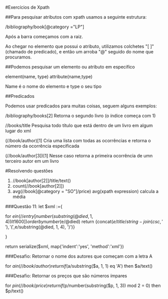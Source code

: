 #Exercícios de Xpath

##Para pesquisar atributos com xpath usamos a seguinte estrutura:

/bibliography/book[@category ="LP"]

Após a barra começamos com a raiz.

Ao chegar no elemento que possui o atributo, utilizamos
colchetes "[ ]"(chamado de predicado), e então um arroba "@" seguido do nome
que procuramos.

##Podemos pesquisar um elemento ou atributo em especifico

element(name, type)
attribute(name,type)

Name é o nome do elemento e type o seu tipo

##Predicados

Podemos usar predicados para muitas coisas, seguem alguns exemplos:

/bibliography/books[2]       Retorna o segundo livro (o índice começa com 1)

//books/title        Pesquisa todo título que está dentro de um livro em algum lugar do xml

(//book/author)[1]   Cria uma lista com todas as ocorrências e retorna o número da ocorrência especificada

(//book/author[3])[1]  Nesse caso retorna a primeira ocorrência de umn terceiro autor em um livro


#Resolvendo questões

1. //book[author[2]]/title/text()
2. count(//book[author[2]])
3. avg(//book[@category = "SO"]/price)      avg(xpath expression) calcula a média


###Questão 11:
let $xml :=<results>{

for $e in (//entry[number(substring(@died, 1, 4)) lt 1600])
order by number($e/@died)
return <dude>{concat($e/title/string-join(csc, ' '),' (' ,$e/substring(@died, 1, 4), ')')}</dude>

}</results>

return
serialize($xml, map{'indent':'yes', 'method':'xml'})

###Desafio: Retornar o nome dos autores que começam com a letra A

for $a in (//book/author)
return  if ($a/substring($a, 1, 1) eq 'A') then $a/text()

###Desafio: Retornar os preços que são números ímpares

for $p in (//book/price)
return  if ($p/number(substring($p, 1, 3)) mod 2 = 0) then $p/text()
